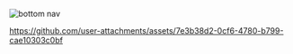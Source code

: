 ![bottom nav](https://github.com/user-attachments/assets/37ddf45e-c7d5-4866-aedc-679adfe343df)

https://github.com/user-attachments/assets/7e3b38d2-0cf6-4780-b799-cae10303c0bf


